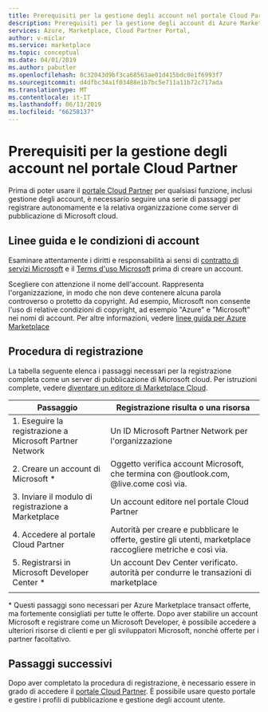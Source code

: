 ```yaml
---
title: Prerequisiti per la gestione degli account nel portale Cloud Partner | Azure Marketplace
description: Prerequisiti per la gestione degli account di Azure Marketplace nel portale Cloud Partner.
services: Azure, Marketplace, Cloud Partner Portal,
author: v-miclar
ms.service: marketplace
ms.topic: conceptual
ms.date: 04/01/2019
ms.author: pabutler
ms.openlocfilehash: 8c32043d9bf3ca68563ae01d415bdc0e1f6993f7
ms.sourcegitcommit: d4dfbc34a1f03488e1b7bc5e711a11b72c717ada
ms.translationtype: MT
ms.contentlocale: it-IT
ms.lasthandoff: 06/13/2019
ms.locfileid: "66258137"
---
```

# <a name="prerequisites-for-managing-accounts-on-the-cloud-partner-portal"></a>Prerequisiti per la gestione degli account nel portale Cloud Partner 

Prima di poter usare il [portale Cloud Partner](https://cloudpartner.azure.com/) per qualsiasi funzione, inclusi gestione degli account, è necessario seguire una serie di passaggi per registrare autonomamente e la relativa organizzazione come server di pubblicazione di Microsoft cloud.


## <a name="account-terms-and-guidelines"></a>Linee guida e le condizioni di account

Esaminare attentamente i diritti e responsabilità ai sensi di [contratto di servizi Microsoft](https://www.microsoft.com/servicesagreement) e il [Terms d'uso Microsoft](https://www.microsoft.com/legal/intellectualproperty/copyright) prima di creare un account.  

Scegliere con attenzione il nome dell'account.  Rappresenta l'organizzazione, in modo che non deve contenere alcuna parola controverso o protetto da copyright.  Ad esempio, Microsoft non consente l'uso di relative condizioni di copyright, ad esempio "Azure" e "Microsoft" nei nomi di account.  Per altre informazioni, vedere [linee guida per Azure Marketplace](https://docs.microsoft.com/azure/marketplace/guidelines)


## <a name="registration-steps"></a>Procedura di registrazione

La tabella seguente elenca i passaggi necessari per la registrazione completa come un server di pubblicazione di Microsoft cloud.  Per istruzioni complete, vedere [diventare un editore di Marketplace Cloud](https://docs.microsoft.com/azure/marketplace/become-publisher
). 


|                   Passaggio                   |  Registrazione risulta o una risorsa                     |
|                  ------                  |  -----------------------------------                    |
| 1. Eseguire la registrazione a Microsoft Partner Network |  Un ID Microsoft Partner Network per l'organizzazione |
| 2. Creare un account di Microsoft *           |  Oggetto verifica account Microsoft, che termina con @outlook.com, @live.come così via. |
| 3. Inviare il modulo di registrazione a Marketplace | Un account editore nel portale Cloud Partner      |
| 4. Accedere al portale Cloud Partner        | Autorità per creare e pubblicare le offerte, gestire gli utenti, marketplace raccogliere metriche e così via. |
| 5. Registrarsi in Microsoft Developer Center * | Un account Dev Center verificato. autorità per condurre le transazioni di marketplace  |
|   |   |

\* Questi passaggi sono necessari per Azure Marketplace transact offerte, ma fortemente consigliati per tutte le offerte.  Dopo aver stabilire un account Microsoft e registrare come un Microsoft Developer, è possibile accedere a ulteriori risorse di clienti e per gli sviluppatori Microsoft, nonché offerte per i partner facoltativo.  


## <a name="next-steps"></a>Passaggi successivi

Dopo aver completato la procedura di registrazione, è necessario essere in grado di accedere il [portale Cloud Partner](https://cloudpartner.azure.com/).  È possibile usare questo portale e gestire i profili di pubblicazione e gestione degli account utente.

